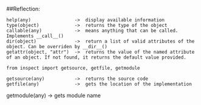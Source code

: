 
##Reflection:

	help(any)                ->  display available information
	type(object)             ->  returns the type of the object
	callable(any)            ->  means anything that can be called. Implements __call__()
	dir(object)              ->  return a list of valid attributes of the object. Can be overriden by __dir__()
	getattr(object, "attr")  ->  returns the value of the named attribute of an object. If not found, it returns the default value provided.
	
	from inspect import getsource, getfile, getmodule
	
	getsource(any)           ->  returns the source code
	getfile(any)             ->  gets the location of the implementation
  getmodule(any)           ->  gets module name

